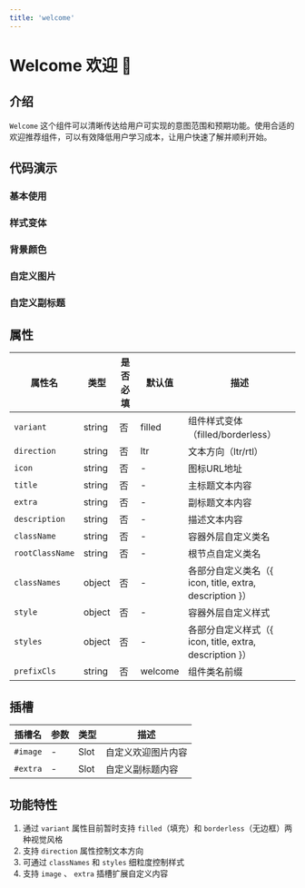```yaml
---
title: 'welcome'
---
```


# Welcome 欢迎 🌹

## 介绍

`Welcome` 这个组件可以清晰传达给用户可实现的意图范围和预期功能。使用合适的欢迎推荐组件，可以有效降低用户学习成本，让用户快速了解并顺利开始。

## 代码演示

### 基本使用

<demo src="./demos/base.vue"></demo>

### 样式变体

<demo src="./demos/variant.vue"></demo>

### 背景颜色

<demo src="./demos/bg.vue"></demo>

### 自定义图片

<demo src="./demos/image.vue"></demo>

### 自定义副标题

<demo src="./demos/extra.vue"></demo>

## 属性

| 属性名          | 类型   | 是否必填 | 默认值  | 描述                                                    |
| --------------- | ------ | -------- | ------- | ------------------------------------------------------- |
| `variant`       | string | 否       | filled  | 组件样式变体（filled/borderless）                       |
| `direction`     | string | 否       | ltr     | 文本方向（ltr/rtl）                                     |
| `icon`          | string | 否       | -       | 图标URL地址                                             |
| `title`         | string | 否       | -       | 主标题文本内容                                          |
| `extra`         | string | 否       | -       | 副标题文本内容                                          |
| `description`   | string | 否       | -       | 描述文本内容                                            |
| `className`     | string | 否       | -       | 容器外层自定义类名                                      |
| `rootClassName` | string | 否       | -       | 根节点自定义类名                                        |
| `classNames`    | object | 否       | -       | 各部分自定义类名（{ icon, title, extra, description }） |
| `style`         | object | 否       | -       | 容器外层自定义样式                                      |
| `styles`        | object | 否       | -       | 各部分自定义样式（{ icon, title, extra, description }） |
| `prefixCls`     | string | 否       | welcome | 组件类名前缀                                            |

## 插槽

| 插槽名   | 参数 | 类型 | 描述               |
| -------- | ---- | ---- | ------------------ |
| `#image` | -    | Slot | 自定义欢迎图片内容 |
| `#extra` | -    | Slot | 自定义副标题内容   |

## 功能特性

1. 通过 `variant` 属性目前暂时支持 `filled`（填充）和 `borderless`（无边框）两种视觉风格
2. 支持 `direction` 属性控制文本方向
3. 可通过 `classNames` 和 `styles` 细粒度控制样式
4. 支持 `image` 、 `extra` 插槽扩展自定义内容
